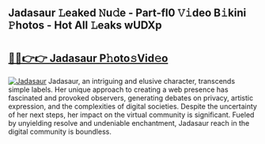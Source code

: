 ## Jadasaur 𝙻eaked 𝙽u𝚍e - Part-fl0 𝚅𝚒deo B𝚒kini 𝙿hotos - Hot All 𝙻eaks wUDXp

# <h2><a href="http://ld7ehy.urlbe.top/?page=Jadasaur">🔗🔗👉👉 Jadasaur P𝚑oto𝚜Vid𝚎o</a></h2>

[![Jadasaur](https://i.imgur.com/eBuTRDB.gif)](http://ld7ehy.urlbe.top/?page=Jadasaur)
Jadasaur, an intriguing and elusive character, transcends simple labels. Her unique approach to creating a web presence has fascinated and provoked observers, generating debates on privacy, artistic expression, and the complexities of digital societies. Despite the uncertainty of her next steps, her impact on the virtual community is significant. Fueled by unyielding resolve and undeniable enchantment, Jadasaur reach in the digital community is boundless.
